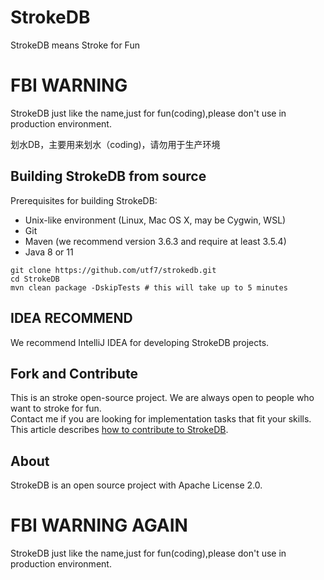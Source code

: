 # StrokeDB
StrokeDB means Stroke for Fun 

# FBI WARNING

StrokeDB just like the name,just for fun(coding),please don't use in production environment.

划水DB，主要用来划水（coding)，请勿用于生产环境

## Building StrokeDB from source 

Prerequisites for building StrokeDB:

* Unix-like environment (Linux, Mac OS X, may be Cygwin, WSL)  
* Git  
* Maven (we recommend version 3.6.3 and require at least 3.5.4)  
* Java 8 or 11   

```
git clone https://github.com/utf7/strokedb.git  
cd StrokeDB  
mvn clean package -DskipTests # this will take up to 5 minutes  
```

## IDEA RECOMMEND  

We recommend IntelliJ IDEA for developing StrokeDB projects.  


## Fork and Contribute

This is an stroke open-source project. We are always open to people who want to stroke for fun.  
Contact me if you are looking for implementation tasks that fit your skills.  
This article describes [how to contribute to StrokeDB](https://github.com/utf7/StrokeDB/contributing/how-to-contribute.md).  


## About

StrokeDB is an open source project with Apache License 2.0.

# FBI WARNING AGAIN
StrokeDB just like the name,just for fun(coding),please don't use in production environment.


